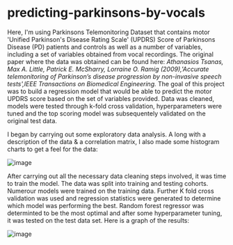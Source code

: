 # predicting-parkinsons-by-vocals

Here, I'm using Parkinsons Telemonitoring Dataset that contains motor 'Unified Parkinson's Disease Rating Scale' (UPDRS) Score of Parkinsons Disease (PD) patients and controls as well as a number of variables, including a set of variables obtained from vocal recordings. The original paper where the data was obtained can be found here: _Athanasios Tsanas, Max A. Little, Patrick E. McSharry, Lorraine O. Ramig (2009),'Accurate telemonitoring of Parkinson’s disease progression by non-invasive speech tests',IEEE Transactions on Biomedical Engineering._ 
The goal of this project was to build a regression model that would be able to predict the motor UPDRS score based on the set of variables provided. Data was cleaned, models were tested through k-fold cross validation, hyperparameters were tuned and the top scoring model was subsequentely validated on the original test data. 

I began by carrying out some exploratory data analysis. A long with a description of the data & a correlation matrix, I also made some histogram charts to get a feel for the data:

![image](https://user-images.githubusercontent.com/100109163/216932390-93d41a68-4eda-44a1-9faf-86a6a1e1f953.png)


After carrying out all the necessary data cleaning steps involved, it was time to train the model. The data was split into training and testing cohorts. Numerour models were trained on the training data. Further K fold cross validation was used and regression statistics were generated to determine which model was performing the best. Random forest regressor was determinted to be the most optimal and after some hyperparameter tuning, it was tested on the test data set. Here is a graph of the results: 

![image](https://user-images.githubusercontent.com/100109163/216931770-d1405983-0b4e-4253-bee8-01d1a449c6bb.png)
